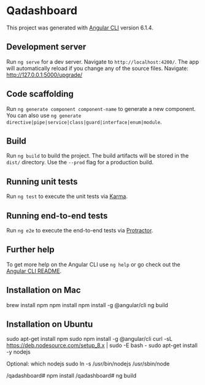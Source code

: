 # Qadashboard

This project was generated with [Angular CLI](https://github.com/angular/angular-cli) version 6.1.4.

## Development server

Run `ng serve` for a dev server. Navigate to `http://localhost:4200/`. The app will automatically reload if you change any of the source files.
Navigate: http://127.0.0.1:5000/upgrade/

## Code scaffolding

Run `ng generate component component-name` to generate a new component. You can also use `ng generate directive|pipe|service|class|guard|interface|enum|module`.

## Build

Run `ng build` to build the project. The build artifacts will be stored in the `dist/` directory. Use the `--prod` flag for a production build.

## Running unit tests

Run `ng test` to execute the unit tests via [Karma](https://karma-runner.github.io).

## Running end-to-end tests

Run `ng e2e` to execute the end-to-end tests via [Protractor](http://www.protractortest.org/).

## Further help

To get more help on the Angular CLI use `ng help` or go check out the [Angular CLI README](https://github.com/angular/angular-cli/blob/master/README.md).

## Installation on Mac
brew install npm
npm install
npm install -g @angular/cli
ng build


## Installation on Ubuntu
sudo apt-get install npm
sudo npm install -g @angular/cli
curl -sL https://deb.nodesource.com/setup_8.x | sudo -E bash -
sudo apt-get install -y nodejs

Optional: 
which nodejs 
sudo ln -s /usr/bin/nodejs /usr/sbin/node

/qadashboard# npm install
/qadashboard# ng build

